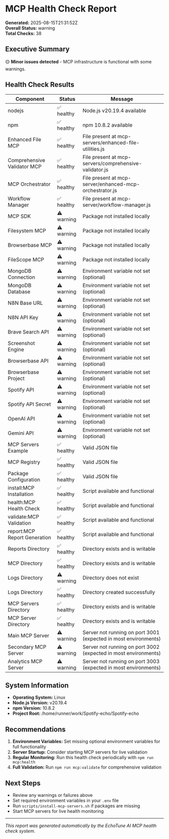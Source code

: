 # MCP Health Check Report

**Generated:** 2025-08-15T21:31:52Z  
**Overall Status:** warning  
**Total Checks:** 38

## Executive Summary

🟡 **Minor issues detected** - MCP infrastructure is functional with some warnings.

## Health Check Results

| Component | Status | Message |
|-----------|--------|---------|
| nodejs | ✅ healthy | Node.js v20.19.4 available |
| npm | ✅ healthy | npm 10.8.2 available |
| Enhanced File MCP | ✅ healthy | File present at mcp-servers/enhanced-file-utilities.js |
| Comprehensive Validator MCP | ✅ healthy | File present at mcp-servers/comprehensive-validator.js |
| MCP Orchestrator | ✅ healthy | File present at mcp-server/enhanced-mcp-orchestrator.js |
| Workflow Manager | ✅ healthy | File present at mcp-server/workflow-manager.js |
| MCP SDK | ⚠️ warning | Package not installed locally |
| Filesystem MCP | ⚠️ warning | Package not installed locally |
| Browserbase MCP | ⚠️ warning | Package not installed locally |
| FileScope MCP | ⚠️ warning | Package not installed locally |
| MongoDB Connection | ⚠️ warning | Environment variable not set (optional) |
| MongoDB Database | ⚠️ warning | Environment variable not set (optional) |
| N8N Base URL | ⚠️ warning | Environment variable not set (optional) |
| N8N API Key | ⚠️ warning | Environment variable not set (optional) |
| Brave Search API | ⚠️ warning | Environment variable not set (optional) |
| Screenshot Engine | ⚠️ warning | Environment variable not set (optional) |
| Browserbase API | ⚠️ warning | Environment variable not set (optional) |
| Browserbase Project | ⚠️ warning | Environment variable not set (optional) |
| Spotify API | ⚠️ warning | Environment variable not set (optional) |
| Spotify API Secret | ⚠️ warning | Environment variable not set (optional) |
| OpenAI API | ⚠️ warning | Environment variable not set (optional) |
| Gemini API | ⚠️ warning | Environment variable not set (optional) |
| MCP Servers Example | ✅ healthy | Valid JSON file |
| MCP Registry | ✅ healthy | Valid JSON file |
| Package Configuration | ✅ healthy | Valid JSON file |
| install:MCP Installation | ✅ healthy | Script available and functional |
| health:MCP Health Check | ✅ healthy | Script available and functional |
| validate:MCP Validation | ✅ healthy | Script available and functional |
| report:MCP Report Generation | ✅ healthy | Script available and functional |
| Reports Directory | ✅ healthy | Directory exists and is writable |
| MCP Directory | ✅ healthy | Directory exists and is writable |
| Logs Directory | ⚠️ warning | Directory does not exist |
| Logs Directory | ✅ healthy | Directory created successfully |
| MCP Servers Directory | ✅ healthy | Directory exists and is writable |
| MCP Server Directory | ✅ healthy | Directory exists and is writable |
| Main MCP Server | ⚠️ warning | Server not running on port 3001 (expected in most environments) |
| Secondary MCP Server | ⚠️ warning | Server not running on port 3002 (expected in most environments) |
| Analytics MCP Server | ⚠️ warning | Server not running on port 3003 (expected in most environments) |

## System Information

- **Operating System:** Linux
- **Node.js Version:** v20.19.4  
- **npm Version:** 10.8.2
- **Project Root:** /home/runner/work/Spotify-echo/Spotify-echo

## Recommendations


1. **Environment Variables:** Set missing optional environment variables for full functionality
2. **Server Startup:** Consider starting MCP servers for live validation
3. **Regular Monitoring:** Run this health check periodically with `npm run mcp:health`
4. **Full Validation:** Run `npm run mcp:validate` for comprehensive validation

## Next Steps

- Review any warnings or failures above
- Set required environment variables in your `.env` file
- Run `scripts/install-mcp-servers.sh` if packages are missing
- Start MCP servers for live health monitoring

---
*This report was generated automatically by the EchoTune AI MCP health check system.*
